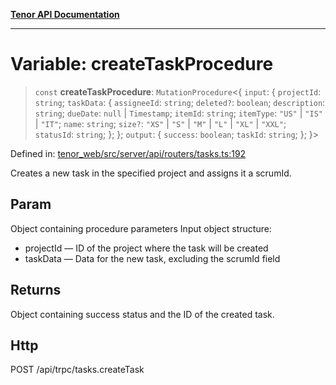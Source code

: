 [**Tenor API Documentation**](../../README.md)

***

# Variable: createTaskProcedure

> `const` **createTaskProcedure**: `MutationProcedure`\<\{ `input`: \{ `projectId`: `string`; `taskData`: \{ `assigneeId`: `string`; `deleted?`: `boolean`; `description`: `string`; `dueDate`: `null` \| `Timestamp`; `itemId`: `string`; `itemType`: `"US"` \| `"IS"` \| `"IT"`; `name`: `string`; `size?`: `"XS"` \| `"S"` \| `"M"` \| `"L"` \| `"XL"` \| `"XXL"`; `statusId`: `string`; \}; \}; `output`: \{ `success`: `boolean`; `taskId`: `string`; \}; \}\>

Defined in: [tenor\_web/src/server/api/routers/tasks.ts:192](https://github.com/Apantli/Tenor/blob/551fcec623199ab0ac9668d926e7d67c9012d18e/tenor_web/src/server/api/routers/tasks.ts#L192)

Creates a new task in the specified project and assigns it a scrumId.

## Param

Object containing procedure parameters
Input object structure:
- projectId — ID of the project where the task will be created
- taskData — Data for the new task, excluding the scrumId field

## Returns

Object containing success status and the ID of the created task.

## Http

POST /api/trpc/tasks.createTask
